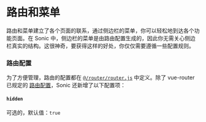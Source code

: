 # 路由和菜单

路由和菜单建立了各个页面的联系，通过侧边栏的菜单，你可以轻松地到达各个功能页面。在 Sonic 中，侧边栏的菜单是由路由配置生成的，因此你无需关心侧边栏真实的结构。这很神奇，要获得这样的好处，你仅仅需要遵循一些配置规则。

### 路由配置

为了方便管理，路由的配置都在 [`@/router/router.js`]() 中定义。除了 vue-router 已规定的 [路由配置]((https://router.vuejs.org/zh/api/#routes))，Sonic 还新增了以下配置项：

#### `hidden`
可选的，默认值：`true`
